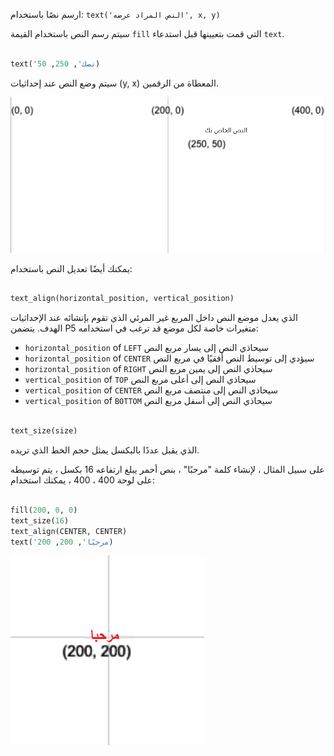 ارسم نصًا باستخدام: `text('النص المراد عرضه', x, y)`

سيتم رسم النص باستخدام القيمة `fill` التي قمت بتعيينها قبل استدعاء `text`.

```python

text('نصك', 250, 50)

```

سيتم وضع النص عند إحداثيات (y, x) المعطاة من الرقمين.

![يظهر "نصك" على شبكة مؤشر في موضع (250 ,50) في الزاوية اليسرى السفلية.](images/text_grid.png)

يمكنك أيضًا تعديل النص باستخدام:

```python

text_align(horizontal_position, vertical_position) 

```

الذي يعدل موضع النص داخل المربع غير المرئي الذي تقوم بإنشائه عند الإحداثيات الهدف. يتضمن P5 متغيرات خاصة لكل موضع قد ترغب في استخدامه:

 - `horizontal_position` of `LEFT` سيحاذي النص إلى يسار مربع النص
 - `horizontal_position` of `CENTER` سيؤدي إلى توسيط النص أفقيًا في مربع النص
 - `horizontal_position` of `RIGHT` سيحاذي النص إلى يمين مربع النص
 - `vertical_position` of `TOP` سيحاذي النص إلى أعلى مربع النص
 - `vertical_position` of `CENTER` سيحاذي النص إلى منتصف مربع النص
 - `vertical_position` of `BOTTOM` سيحاذي النص إلى أسفل مربع النص

```python

text_size(size)

```

الذي يقبل عددًا بالبكسل يمثل حجم الخط الذي تريده.

على سبيل المثال ، لإنشاء كلمة "مرحبًا" ، بنص أحمر يبلغ ارتفاعه 16 بكسل ، يتم توسيطه على لوحة 400 ، 400 ، يمكنك استخدام:

```python

fill(200, 0, 0)
text_size(16)
text_align(CENTER, CENTER)
text('مرحبًا', 200, 200)

```

![تظهر كلمة "مرحبًا" بخط أحمر في وسط شبكة مؤشرة (200 ,200).](images/all_features.png)

